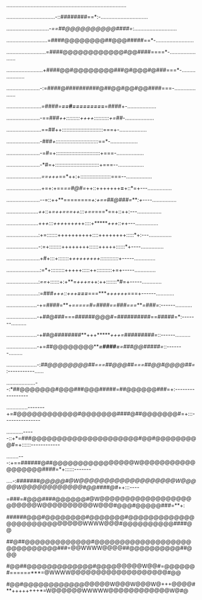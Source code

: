...............................................................................

................................-::########==*:-...............................

............................-*==##@@@@@@@@@@####=*:............................

...........................=####@@@@@@@@##@@@#####==*-.........................

..........................=####@@@@@@@@@@@@#@@####====*-.......................

........................+####@@#@@@@@@@@###@#@@@#@###===*-.....................

......................-:=####@##########@##@@#@@#@@####===-....................

.......................*=####=******==#========***=**=####+-...................

......................-==###*++:::::::::++++::::::::::+=##*-...................

.......................==##++:::::::::::::::::::::::::::===+-..................

......................-###*+::::::::::::::::::::::::::::*==*-..................

......................-=#=+:::::::::::::::::::::::::::::+===-..................

......................-*#=+:::::::::::::::::::::::::::::+===--.................

.......................*==+++*==*++:+::::::::::::::::::::===--.................

.......................+=+:+==*==#@#=*++::+++++++**=**+::*=+---................

......................--=::++**========*+:+==##@###=****:+*----................

.....................*++*::+*=++===+***+:::+*==*===*==+::++:---................

.....................++*+:::+++*+++*+*++::::+*******++*+::+*+---...............

.....................:+=:::::::++++++++++::::++++++++:::::*+:---...............

.....................-:=+::::::::++++++++::::::+++++::::::*+----...............

......................+#+:::+:::::::+*++++++++::::::::::::*+-----..............

......................:=*+:::::::::+++++:::::++::::::::::+=+-----..............

.....................:*==*+::::::+:+**=*+++=*++:++:::::::*#=+-----.............

.....................:=###*+++::+++**===***===****++++++*===+------............

....................-+=####=**+*=====#=####==###===****=###=*:------...........

....................-+##@###===######@@@#=##########==#####=*:-------..........

....................-+##@########**+++*******+++*=#########=*::------..........

....................-+=##@@@@@@@@******=####=***=###@@#####=*::-------.........

....................-:*##@@@@@@@@##===##@@@##===##@@#@@@@##=*:-----------......

...................--:*##@@@@@@@#@@@###@@@#####=##@@@@@@###=+:-----------------

..............-------+=#@@@@@@@@@@@@#@@@@@@@####@##@@@@@@@#=+:::---------------

...........-----::+*=###@@@@@@@@@@@@@@@@@@@@@#@@#@@@@@@@@@#=+::::::------------

........---:+==######@##@@@@@@@@@@@@@@@@W@@@@@@@@@@@@@@@@@@####=*+::::::-------

....-:*#######@@@@@#@W@@@@@@@@@@@@@@@@@@@W@@@@@W@@@@@@@@@@@@#@@####@#*++:::----

=###=#@@@####@@@@@@#@W@@@@@@@@@@@@@@@@@@@@@@@@W@@@@@@@@@@W@@@#@@@#@@@@@###=**+:

######@@@#@@@@@@@@#@@@@@@@#@@@@@@@@@@@@@@@@@@@@@@@@@@@@WWWW@@@#@@@@@@@@@@####@@

##@##@@@@@@@@@@@@@#@@@@@@@@@@@@@@@@@@@@@@@@@@@@@###=@@WWWW@@@@##@@@@@@@@@@##@@@

#@@##@@@@@@@@@@@@@#@@@@@@@@@W@@#=@@@@@@#=====*=****=@WWWW@@@@@@@@@@@@@@@@@@@#@@

#@@#@@@@@@@@@@@@@@@@@W@@@W@@@W@+++@@@@#**++++++++*=W@@@@@@WWWWW@@@@@@@@@@@@W@#@
